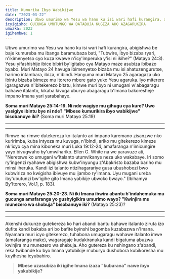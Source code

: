 ```yaml
---
title: Kumurika Ibyo Wabikijwe
date: "2023-03-22"
description: Ubwo umurimo wa Yesu wa hano ku isi wari hafi kurangira, abigishwa be baje kumureba mu ibanga baramubaza bati, "Tubwire, ibyo bizaba ryari, n'ikimenyetso cyo kuza kwawe n'icy'imperuka y'isi ni ikihe?" (Matayo 24:3)
icyigisho: GUCUNGA UMUTUNGO WA DATABUJA KUGEZA AHO AZAGARUKIRA
umwaka: 2023
igihembwe: 1
---
```

Ubwo umurimo wa Yesu wa hano ku isi wari hafi kurangira, abigishwa be baje kumureba mu ibanga baramubaza bati, "Tubwire, ibyo bizaba ryari, n'ikimenyetso cyo kuza kwawe n'icy'imperuka y'isi ni ikihe?" (Matayo 24:3). Yesu yifashishije ibice bibiri by'igitabo cya Matayo maze asubiza ibibazo byabo. Muri Matayo 24 havuga ibimenyetso bizaba mu isi ahatuzengurutse, harimo intambara, ibiza, n'ibindi. Hanyuma muri Matayo 25 agaragaza uko ibintu bizaba bimeze mu itorero mbere gato yuko Yesu agaruka. Iyo miterere igaragazwa n'ibitekerezo bitatu, kimwe muri byo ni umugani w'abagaragu bahawe italanto, kikaba kivuga uburyo abagaragu b'Imana bakoresheje impano Imana yari yarabahaye.

**Soma muri <span class="verse">Matayo 25:14-19</span>. Ni nde wagiye mu gihugu cya kure? Uwo yasigiye ibintu bye ni nde? "Mbese kumurikira ibyo wabikijwe" bisobanuye iki?** (Soma muri <span class="verse">Matayo 25:19</span>)

---
---

Rimwe na rimwe dutekereza ko italanto ari impano karemano zisanzwe nko kuririmba, kuba intyoza mu kuvuga, n'ibindi, ariko mu gitekerezo kimeze nk'icyo cya mina kiboneka muri <span class="verse">Luka 19:12-24</span>, amafaranga n'imicungire yayo bivugwaho by'umwihariko. Ellen G. White na we yaravuze ati, "Neretswe ko umugani w'italanto utumvikanye neza uko wakabaye. Iri somo ry'ingenzi ryahawe abigishwa kubw'inyungu z'Abakristo bazaba bariho mu minsi iheruka. Kandi izi talanto ntizihagarariye gusa ubushobozi bwo kubwiriza no kwigisha ibivuye mu ijambo ry'Imana. Uyu mugani ureba iby'ubutunzi bw'igihe gito Imana yabikije ubwoko bwayo." (Ibihamya By'Itorero, Vol.1, p. 183).

**Soma muri <span class="verse">Matayo 25:20-23</span>. Ni iki Imana ibwira abantu b'indahemuka mu gucunga amafaranga yo gushyigikira umurimo wayo? "Kwinjira mu munezero wa shobuja" bisobanuye iki?** (<span class="verse">Matayo 25:23</span>)?

---
---

Akenshi dukunze gutekereza ko hari abandi bantu bahawe italanto ziruta izo dufite kandi bakaba ari bo bafite byinshi bagomba kuzabazwa n'Imana. Nyamara muri icyo gitekerezo, tuhabona umugaragu wahawe italanto imwe (amafaranga make), wagaragaje kudakiranuka kandi bigatuma abuzwa kwinjira mu munezero wa shebuja. Aho gutereza ku nshingano z'abandi, reka twibande ku byo Imana yatubikije n'uburyo dushobora kubikoresha mu kuyihesha icyubahiro.

> **Mbese uzasubiza iki igihe Imana izaza "kubarana" nawe ibyo yakubikije?**
